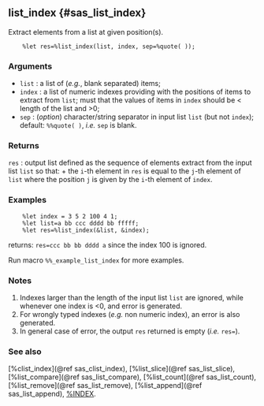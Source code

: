 ## list_index {#sas_list_index}
Extract elements from a list at given position(s).

~~~sas
	%let res=%list_index(list, index, sep=%quote( ));
~~~

### Arguments
* `list` : a list of (_e.g._, blank separated) items;
* `index` : a list of numeric indexes providing with the positions of items to extract from `list`; 
	must that the values of items in `index` should be < length of the list and >0; 
* `sep` : (_option_) character/string separator in input list `list` (but not `index`); default: 
	`%%quote( )`, _i.e._ `sep` is blank.
 
### Returns
`res` : output list defined as the sequence of elements extract from the input list `list` so that:
		+ the `i`-th element in `res` is equal to the `j`-th element of `list` where the position `j` 
		is given by the `i`-th element of `index`.

### Examples

~~~sas
	%let index = 3 5 2 100 4 1;
	%let list=a bb ccc dddd bb fffff;
	%let res=%list_index(&list, &index);
~~~	
returns: `res=ccc bb bb dddd a` since the index 100 is ignored.
 
Run macro `%%_example_list_index` for more examples.

### Notes
1. Indexes larger than the length of the input list `list` are ignored, while whenever one index is <0,
and error is generated.
2. For wrongly typed indexes (_e.g._ non numeric index), an error is also generated.
3. In general case of error, the output `res` returned is empty (_i.e._ `res=`).

### See also
[%clist_index](@ref sas_clist_index), [%list_slice](@ref sas_list_slice), [%list_compare](@ref sas_list_compare), 
[%list_count](@ref sas_list_count), [%list_remove](@ref sas_list_remove), [%list_append](@ref sas_list_append),
[%INDEX](http://support.sas.com/documentation/cdl/en/mcrolref/61885/HTML/default/viewer.htm#a000543562.htm).
